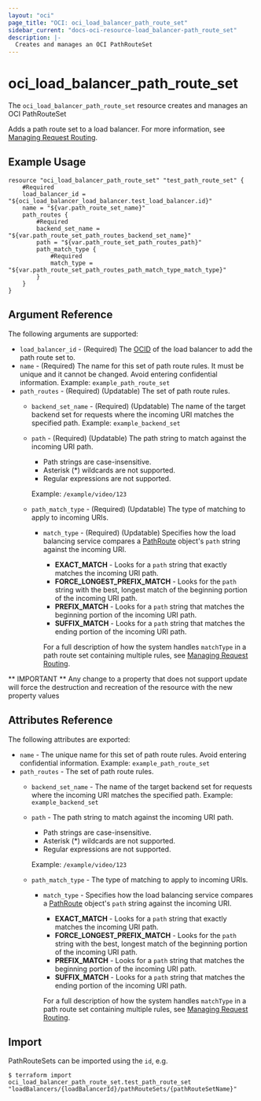 ```yaml
---
layout: "oci"
page_title: "OCI: oci_load_balancer_path_route_set"
sidebar_current: "docs-oci-resource-load_balancer-path_route_set"
description: |-
  Creates and manages an OCI PathRouteSet
---
```


# oci_load_balancer_path_route_set
The `oci_load_balancer_path_route_set` resource creates and manages an OCI PathRouteSet

Adds a path route set to a load balancer. For more information, see
[Managing Request Routing](https://docs.us-phoenix-1.oraclecloud.com/Content/Balance/Tasks/managingrequest.htm).


## Example Usage

```hcl
resource "oci_load_balancer_path_route_set" "test_path_route_set" {
	#Required
	load_balancer_id = "${oci_load_balancer_load_balancer.test_load_balancer.id}"
	name = "${var.path_route_set_name}"
	path_routes {
		#Required
		backend_set_name = "${var.path_route_set_path_routes_backend_set_name}"
		path = "${var.path_route_set_path_routes_path}"
		path_match_type {
			#Required
			match_type = "${var.path_route_set_path_routes_path_match_type_match_type}"
		}
	}
}
```

## Argument Reference

The following arguments are supported:

* `load_balancer_id` - (Required) The [OCID](https://docs.us-phoenix-1.oraclecloud.com/Content/General/Concepts/identifiers.htm) of the load balancer to add the path route set to.
* `name` - (Required) The name for this set of path route rules. It must be unique and it cannot be changed. Avoid entering confidential information.  Example: `example_path_route_set` 
* `path_routes` - (Required) (Updatable) The set of path route rules.
	* `backend_set_name` - (Required) (Updatable) The name of the target backend set for requests where the incoming URI matches the specified path.  Example: `example_backend_set` 
	* `path` - (Required) (Updatable) The path string to match against the incoming URI path.
		*  Path strings are case-insensitive.
		*  Asterisk (*) wildcards are not supported.
		*  Regular expressions are not supported.

		Example: `/example/video/123` 
	* `path_match_type` - (Required) (Updatable) The type of matching to apply to incoming URIs.
		* `match_type` - (Required) (Updatable) Specifies how the load balancing service compares a [PathRoute](https://docs.us-phoenix-1.oraclecloud.com/api/#/en/loadbalancer/20170115/requests/PathRoute) object's `path` string against the incoming URI.
			*  **EXACT_MATCH** - Looks for a `path` string that exactly matches the incoming URI path.
			*  **FORCE_LONGEST_PREFIX_MATCH** - Looks for the `path` string with the best, longest match of the beginning portion of the incoming URI path.
			*  **PREFIX_MATCH** - Looks for a `path` string that matches the beginning portion of the incoming URI path.
			*  **SUFFIX_MATCH** - Looks for a `path` string that matches the ending portion of the incoming URI path.

			For a full description of how the system handles `matchType` in a path route set containing multiple rules, see [Managing Request Routing](https://docs.us-phoenix-1.oraclecloud.com/Content/Balance/Tasks/managingrequest.htm). 


** IMPORTANT **
Any change to a property that does not support update will force the destruction and recreation of the resource with the new property values

## Attributes Reference

The following attributes are exported:

* `name` - The unique name for this set of path route rules. Avoid entering confidential information.  Example: `example_path_route_set` 
* `path_routes` - The set of path route rules.
	* `backend_set_name` - The name of the target backend set for requests where the incoming URI matches the specified path.  Example: `example_backend_set` 
	* `path` - The path string to match against the incoming URI path.
		*  Path strings are case-insensitive.
		*  Asterisk (*) wildcards are not supported.
		*  Regular expressions are not supported.

		Example: `/example/video/123` 
	* `path_match_type` - The type of matching to apply to incoming URIs.
		* `match_type` - Specifies how the load balancing service compares a [PathRoute](https://docs.us-phoenix-1.oraclecloud.com/api/#/en/loadbalancer/20170115/requests/PathRoute) object's `path` string against the incoming URI.
			*  **EXACT_MATCH** - Looks for a `path` string that exactly matches the incoming URI path.
			*  **FORCE_LONGEST_PREFIX_MATCH** - Looks for the `path` string with the best, longest match of the beginning portion of the incoming URI path.
			*  **PREFIX_MATCH** - Looks for a `path` string that matches the beginning portion of the incoming URI path.
			*  **SUFFIX_MATCH** - Looks for a `path` string that matches the ending portion of the incoming URI path.

			For a full description of how the system handles `matchType` in a path route set containing multiple rules, see [Managing Request Routing](https://docs.us-phoenix-1.oraclecloud.com/Content/Balance/Tasks/managingrequest.htm). 

## Import

PathRouteSets can be imported using the `id`, e.g.

```
$ terraform import oci_load_balancer_path_route_set.test_path_route_set "loadBalancers/{loadBalancerId}/pathRouteSets/{pathRouteSetName}" 
```

